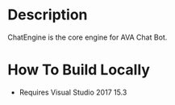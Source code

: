 # Description
ChatEngine is the core engine for AVA Chat Bot.

# How To Build Locally
* Requires Visual Studio 2017 15.3
